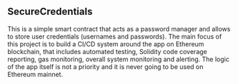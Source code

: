 ## SecureCredentials

This is a simple smart contract that acts as a password manager and allows to store user credentials (usernames and passwords). The main focus of this project is to build a CI/CD system around the app on Ethereum blockchain, that includes automated testing, Solidity code coverage reporting, gas monitoring, overall system monitoring and alerting. The logic of the app itself is not a priority and it is never going to be used on Ethereum mainnet.  
